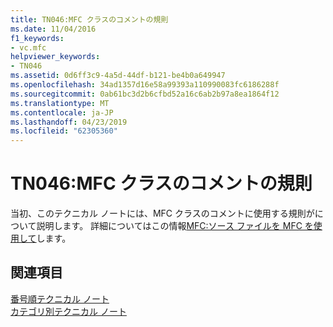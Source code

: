 ```yaml
---
title: TN046:MFC クラスのコメントの規則
ms.date: 11/04/2016
f1_keywords:
- vc.mfc
helpviewer_keywords:
- TN046
ms.assetid: 0d6ff3c9-4a5d-44df-b121-be4b0a649947
ms.openlocfilehash: 34ad1357d16e58a99393a110990083fc6186288f
ms.sourcegitcommit: 0ab61bc3d2b6cfbd52a16c6ab2b97a8ea1864f12
ms.translationtype: MT
ms.contentlocale: ja-JP
ms.lasthandoff: 04/23/2019
ms.locfileid: "62305360"
---
```

# <a name="tn046-commenting-conventions-for-the-mfc-classes"></a>TN046:MFC クラスのコメントの規則

当初、このテクニカル ノートには、MFC クラスのコメントに使用する規則がについて説明します。 詳細についてはこの情報[MFC:ソース ファイルを MFC を使用して](../mfc/using-the-mfc-source-files.md)します。

## <a name="see-also"></a>関連項目

[番号順テクニカル ノート](../mfc/technical-notes-by-number.md)<br/>
[カテゴリ別テクニカル ノート](../mfc/technical-notes-by-category.md)
